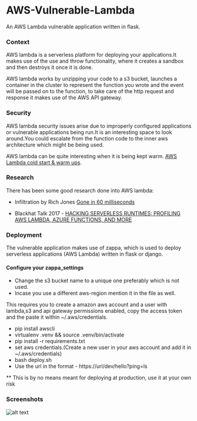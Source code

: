 # AWS-Vulnerable-Lambda
An AWS Lambda vulnerable application written in flask.

### Context 

AWS lambda is a serverless platform for deploying your applications.It makes use of the use and throw functionality, where it creates a sandbox and then destroys it once it is done.

AWS lambda works by unzipping your code to a s3 bucket, launches a container in the cluster to represent the function you wrote and the event will be passed on to the function, to take care of the http request and response it makes use of the AWS API gateway.


### Security 

AWS lambda security issues arise due to improperly configured applications or vulnerable applications being run.It is an interesting space to look around.You could escalate from the function code to the inner aws architecture which might be being used.

AWS lambda can be quite interesting when it is being kept warm. [AWS Lambda cold start & warm ups](https://serverless.com/blog/keep-your-lambdas-warm/).



### Research 

There has been some good research done into AWS lambda:

* Infiltration by Rich Jones  [ Gone in 60 milliseconds ](https://media.ccc.de/v/33c3-7865-gone_in_60_milliseconds)

* Blackhat Talk 2017 - [HACKING SERVERLESS RUNTIMES: PROFILING AWS LAMBDA, AZURE FUNCTIONS, AND MORE](https://www.blackhat.com/docs/us-17/wednesday/us-17-Krug-Hacking-Severless-Runtimes.pdf)


### Deployment

The vulnerable application makes use of zappa, which is used to deploy serverless applications (AWS Lambda) written in flask or django.

#### Configure your zappa_settings

* Change the s3 bucket name to a unique one preferably which is not used.
* Incase you use a different aws-region mention it in the file as well.

This requires you to create a amazon aws account and a user with lambda,s3 and api gateway permissions enabled, copy the access token and the paste it within ~/.aws/credentials.

* pip install awscli
* virtualenv .venv && source .venv/bin/activate
* pip install -r requirements.txt
* set aws credentials.(Create a new user in your aws account and add it in ~/.aws/credentials)
* bash deploy.sh
* Use the url in the format - https://url/dev/hello?ping=ls

** This is by no means meant for deploying at production, use it at your own risk


### Screenshots

![alt text](https://i.imgur.com/DfMMyma.png "App Sample")



